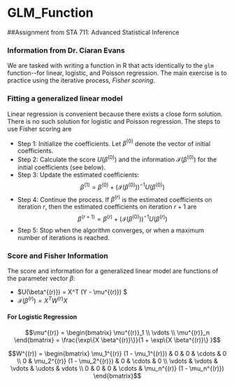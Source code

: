 # GLM_Function

##Assignment from STA 711: Advanced Statistical Inference
### Information from Dr. Ciaran Evans

We are tasked with writing a function in R that acts identically to the `glm` function--for linear, logistic, and Poisson regression. The main exercise is to practice using the iterative process, *Fisher scoring*. 

### Fitting a generalized linear model

Linear regression is convenient because there exists a close form solution. There is no such solution for logistic and Poisson regression. The steps to use Fisher scoring are 

  - Step 1: Initialize the coefficients. Let $\beta^{(0)}$ denote the vector of initial coefficients.
  - Step 2: Calculate the score $U(\beta^{(0)})$ and the information $\mathcal{I}(\beta^{(0)})$ for the initial coefficients (see below).
  - Step 3: Update the estimated coefficients: $$\beta^{(1)}=\beta^{(0)}+(\mathcal{I}(\beta^{(0)}))^{−1} U(\beta^{(0)})$$
  - Step 4: Continue the process. If $\beta^{(r)}$ is the estimated coefficients on iteration $r$, then the estimated coefficients on iteration $r+1$ are $$\beta^{(r+1)}=\beta^{(r)}+(\mathcal{I}(\beta^{(0)}))^{−1} U(\beta^{(r)})$$
  - Step 5: Stop when the algorithm converges, or when a maximum number of iterations is reached.
  
### Score and Fisher Information  
  
The score and information for a generalized linear model are functions of the parameter vector $\beta$:
  - $U(\beta^{(r)}) = X^T (Y - \mu^{(r)}) $
  - $\mathcal{I}(\beta^{(r)}) = X^T W^{(r)} X$
  
#### For Logistic Regression

$$\mu^{(r)} = \begin{bmatrix} \mu^{(r)}_1 \\ 
                              \vdots \\ 
                              \mu^{(r)}_n \end{bmatrix}
            = \frac{\exp\{X \beta^{(r)}\}}{1 + \exp\{X \beta^{(r)}\} }$$
            
$$W^{(r)} = \begin{bmatrix} \mu_1^{(r)} (1 - \mu_1^{(r)}) & 0 & 0 & \cdots & 0 \\
                            0 & \mu_2^{(r)} (1 - \mu_2^{(r)}) & 0 & \cdots & 0 \\ 
                            \vdots & \vdots & \vdots & \udots & vdots \\
                            0 & 0 & 0 & \cdots & \mu_n^{(r)} (1 - \mu_n^{(r)})
                            \end{bmatrix}$$
